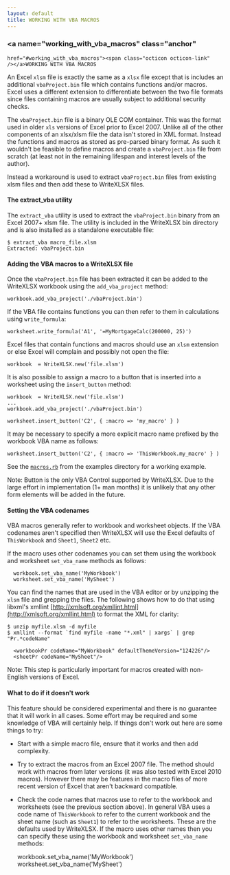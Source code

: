 ```yaml
---
layout: default
title: WORKING WITH VBA MACROS
---
```


### <a name="working_with_vba_macros" class="anchor"
    href="#working_with_vba_macros"><span class="octicon octicon-link"
    /></a>WORKING WITH VBA MACROS

An Excel `xlsm` file is exactly the same as a `xlsx` file except that
is includes an additional `vbaProject.bin` file which contains
functions and/or macros. Excel uses a different extension to
differentiate between the two file formats since files containing
macros are usually subject to additional security checks.

The `vbaProject.bin` file is a binary OLE COM container.  This was the
format used in older `xls` versions of Excel prior to Excel 2007.
Unlike all of the other components of an xlsx/xlsm file the data isn't
stored in XML format.  Instead the functions and macros as stored as
pre-parsed binary format.  As such it wouldn't be feasible to define
macros and create a `vbaProject.bin` file from scratch (at least not
in the remaining lifespan and interest levels of the author).

Instead a workaround is used to extract `vbaProject.bin` files from
existing xlsm files and then add these to WriteXLSX files.


#### The extract_vba utility

The `extract_vba` utility is used to extract the `vbaProject.bin`
binary from an Excel 2007+ xlsm file.  The utility is included in the
WriteXLSX bin directory and is also installed as a standalone
executable file:

    $ extract_vba macro_file.xlsm
    Extracted: vbaProject.bin


#### Adding the VBA macros to a WriteXLSX file

Once the `vbaProject.bin` file has been extracted it can be added to
the WriteXLSX workbook using the `add_vba_project` method:

    workbook.add_vba_project('./vbaProject.bin')

If the VBA file contains functions you can then refer to them in
calculations using `write_formula`:

    worksheet.write_formula('A1', '=MyMortgageCalc(200000, 25)')

Excel files that contain functions and macros should use an `xlsm`
extension or else Excel will complain and possibly not open the file:

    workbook  = WriteXLSX.new('file.xlsm')

It is also possible to assign a macro to a button that is inserted
into a worksheet using the `insert_button` method:

    workbook  = WriteXLSX.new('file.xlsm')
    ...
    workbook.add_vba_project('./vbaProject.bin')

    worksheet.insert_button('C2', { :macro => 'my_macro' } )


It may be necessary to specify a more explicit macro name prefixed by
the workbook VBA name as follows:

    worksheet.insert_button('C2', { :macro => 'ThisWorkbook.my_macro' } )

See the [`macros.rb`](examples.html#macros) from the examples
directory for a working example.

Note: Button is the only VBA Control supported by WriteXLSX.  Due to
the large effort in implementation (1+ man months) it is unlikely that
any other form elements will be added in the future.


#### Setting the VBA codenames

VBA macros generally refer to workbook and worksheet objects.  If the
VBA codenames aren't specified then WriteXLSX will use the Excel
defaults of `ThisWorkbook` and `Sheet1`, `Sheet2` etc.

If the macro uses other codenames you can set them using the workbook
and worksheet `set_vba_name` methods as follows:

      workbook.set_vba_name('MyWorkbook')
      worksheet.set_vba_name('MySheet')

You can find the names that are used in the VBA editor or by unzipping
the `xlsm` file and grepping the files. The following shows how to do
that using libxml's xmllint
[http://xmlsoft.org/xmllint.html](http://xmlsoft.org/xmllint.html) to
format the XML for clarity:

    $ unzip myfile.xlsm -d myfile
    $ xmllint --format `find myfile -name "*.xml" | xargs` | grep "Pr.*codeName"

      <workbookPr codeName="MyWorkbook" defaultThemeVersion="124226"/>
      <sheetPr codeName="MySheet"/>


Note: This step is particularly important for macros created with
non-English versions of Excel.



#### What to do if it doesn't work

This feature should be considered experimental and there is no
guarantee that it will work in all cases. Some effort may be required
and some knowledge of VBA will certainly help.  If things don't work
out here are some things to try:

* Start with a simple macro file, ensure that it works and then add
  complexity.
* Try to extract the macros from an Excel 2007 file. The method should
  work with macros from later versions (it was also tested with Excel
  2010 macros). However there may be features in the macro files of
  more recent version of Excel that aren't backward compatible.
* Check the code names that macros use to refer to the workbook and
  worksheets (see the previous section above). In general VBA uses a
  code name of `ThisWorkbook` to refer to the current workbook and the
  sheet name (such as `Sheet1`) to refer to the worksheets. These are
  the defaults used by WriteXLSX. If the macro uses other names then
  you can specify these using the workbook and worksheet
  `set_vba_name` methods:

    workbook.set_vba_name('MyWorkbook')
    worksheet.set_vba_name('MySheet')
